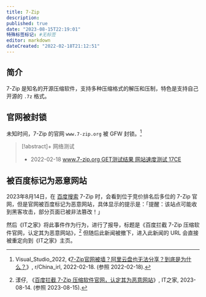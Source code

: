 ```yaml
---
title: 7-Zip
description:
published: true
date: "2023-08-15T22:19:01"
特殊标签标记: #无标签
editor: markdown
dateCreated: "2022-02-18T21:12:51"
---
```


## 简介

7-Zip 是知名的开源压缩软件，支持多种压缩格式的解压和压制，特色是支持自己开源的 `.7z` 格式。

## 官网被封锁

未知时间，7-Zip 的官网 `www.7-zip.org` 被 GFW 封锁。[^sv9a7i]

[^sv9a7i]: Visual_Studio_2022, 《[7-Zip官网被墙？阿里云盘也无法分享？到底是为什么？](https://web.archive.org/web/20220326051837/https://www.reddit.com/r/China_irl/comments/sv9a7i/7zip官网被墙阿里云盘也无法分享到底是为什么/)》, r/China_irl, 2022-02-18. (参照 2022-02-18).

> [!abstract]+ 网络测试
>
> +   2022-02-18 [www.7-zip.org GET测试结果 网站速度测试 17CE](https://web.archive.org/web/20220218080955/http://www.17ce.com/site/http/20220218_ce7b5690909111ec89545fe60f9332a6:1.html)

## 被百度标记为恶意网站

2023年8月14日，在 [百度搜索](/company/百度/百度搜索.md) 7-Zip 时，会看到位于竞价排名后多位的 7-Zip 官网，但是官网被百度标记为恶意网站，具体显示的提示是：「提醒：该站点可能收到黑客攻击，部分页面已被非法篡改！」

然后《IT之家》将此事件作为行为，进行了报导，标题是《百度拦截 7-Zip 压缩软件官网，认定其为恶意网站》，[^s8QLV] 但随后此新闻被撤下，进入此新闻的 URL 会直接被重定向到《IT之家》主页。

[^s8QLV]: 漾仔, 《[百度拦截 7-Zip 压缩软件官网，认定其为恶意网站](https://web.archive.org/web/20230814142643/https://webcache.googleusercontent.com/search?q=cache:https://www.ithome.com/0/712/320.htm "https://archive.is/s8QLV")》, IT之家, 2023-08-14. (参照 2023-08-15).
